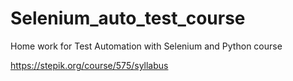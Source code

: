# Selenium_auto_test_course
Home work for Test Automation with Selenium and Python course

https://stepik.org/course/575/syllabus